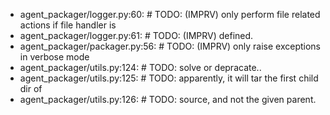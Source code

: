 - agent_packager/logger.py:60:    #  TODO: (IMPRV) only perform file related actions if file handler is
- agent_packager/logger.py:61:    #  TODO: (IMPRV) defined.
- agent_packager/packager.py:56:    #  TODO: (IMPRV) only raise exceptions in verbose mode
- agent_packager/utils.py:124:    #  TODO: solve or depracate..
- agent_packager/utils.py:125:    #  TODO: apparently, it will tar the first child dir of
- agent_packager/utils.py:126:    #  TODO: source, and not the given parent.
